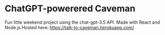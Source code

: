 # ChatGPT-powerered Caveman
Fun little weekend project using the chat-gpt-3.5 API. Made with React and Node.js
Hosted here: https://talk-to-caveman.herokuapp.com/